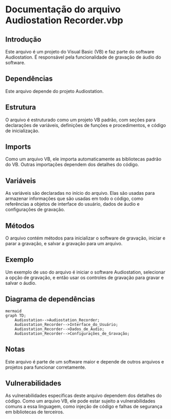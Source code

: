 # Documentação do arquivo Audiostation Recorder.vbp

## Introdução

Este arquivo é um projeto do Visual Basic (VB) e faz parte do software Audiostation. É responsável pela funcionalidade de gravação de áudio do software.

## Dependências

Este arquivo depende do projeto Audiostation. 

## Estrutura

O arquivo é estruturado como um projeto VB padrão, com seções para declarações de variáveis, definições de funções e procedimentos, e código de inicialização.

## Imports

Como um arquivo VB, ele importa automaticamente as bibliotecas padrão do VB. Outras importações dependem dos detalhes do código.

## Variáveis

As variáveis são declaradas no início do arquivo. Elas são usadas para armazenar informações que são usadas em todo o código, como referências a objetos de interface do usuário, dados de áudio e configurações de gravação.

## Métodos

O arquivo contém métodos para inicializar o software de gravação, iniciar e parar a gravação, e salvar a gravação para um arquivo.

## Exemplo

Um exemplo de uso do arquivo é iniciar o software Audiostation, selecionar a opção de gravação, e então usar os controles de gravação para gravar e salvar o áudio.

## Diagrama de dependências

```
mermaid
graph TD;
    Audiostation-->Audiostation_Recorder;
    Audiostation_Recorder-->Interface_do_Usuário;
    Audiostation_Recorder-->Dados_de_Áudio;
    Audiostation_Recorder-->Configurações_de_Gravação;
```

## Notas

Este arquivo é parte de um software maior e depende de outros arquivos e projetos para funcionar corretamente.

## Vulnerabilidades

As vulnerabilidades específicas deste arquivo dependem dos detalhes do código. Como um arquivo VB, ele pode estar sujeito a vulnerabilidades comuns a essa linguagem, como injeção de código e falhas de segurança em bibliotecas de terceiros.